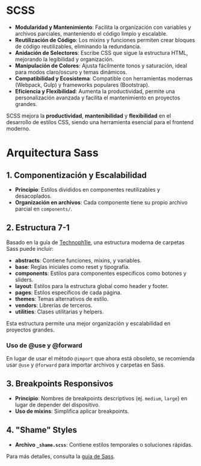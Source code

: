 # SCSS

- **Modularidad y Mantenimiento**: Facilita la organización con variables y archivos parciales, manteniendo el código limpio y escalable.
- **Reutilización de Código**: Los mixins y funciones permiten crear bloques de código reutilizables, eliminando la redundancia.
- **Anidación de Selectores**: Escribe CSS que sigue la estructura HTML, mejorando la legibilidad y organización.
- **Manipulación de Colores**: Ajusta fácilmente tonos y saturación, ideal para modos claro/oscuro y temas dinámicos.
- **Compatibilidad y Ecosistema**: Compatible con herramientas modernas (Webpack, Gulp) y frameworks populares (Bootstrap).
- **Eficiencia y Flexibilidad**: Aumenta la productividad, permite una personalización avanzada y facilita el mantenimiento en proyectos grandes.

SCSS mejora la **productividad**, **mantenibilidad** y **flexibilidad** en el desarrollo de estilos CSS, siendo una herramienta esencial para el frontend moderno.

# Arquitectura Sass

## 1. Componentización y Escalabilidad

- **Principio**: Estilos divididos en componentes reutilizables y desacoplados.
- **Organización en archivos**: Cada componente tiene su propio archivo parcial en `components/`.

## 2. Estructura 7-1

Basado en la guía de [Technoph1le](https://dev.to/technoph1le/a-modern-sass-folder-structure-330f), una estructura moderna de carpetas Sass puede incluir:

- **abstracts**: Contiene funciones, mixins, y variables.
- **base**: Reglas iniciales como reset y tipografía.
- **components**: Estilos para componentes específicos como botones y sliders.
- **layout**: Estilos para la estructura global como header y footer.
- **pages**: Estilos específicos de cada página.
- **themes**: Temas alternativos de estilo.
- **vendors**: Librerías de terceros.
- **utilities**: Clases utilitarias y helpers.

Esta estructura permite una mejor organización y escalabilidad en proyectos grandes.

### Uso de @use y @forward

En lugar de usar el método `@import` que ahora está obsoleto, se recomienda usar `@use` y `@forward` para importar archivos y carpetas en Sass.

## 3. Breakpoints Responsivos

- **Principio**: Nombres de breakpoints descriptivos (ej. `medium`, `large`) en lugar de depender del dispositivo.
- **Uso de mixins**: Simplifica aplicar breakpoints.

## 4. "Shame" Styles

- **Archivo `_shame.scss`**: Contiene estilos temporales o soluciones rápidas.

Para más detalles, consulta la [guía de Sass](https://sass-guidelin.es/#architecture).
